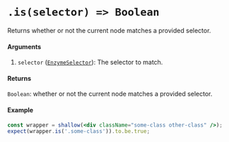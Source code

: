 # `.is(selector) => Boolean`

Returns whether or not the current node matches a provided selector.


#### Arguments

1. `selector` ([`EnzymeSelector`](../selector.md)): The selector to match.



#### Returns

`Boolean`: whether or not the current node matches a provided selector.



#### Example


```jsx
const wrapper = shallow(<div className="some-class other-class" />);
expect(wrapper.is('.some-class')).to.be.true;
```

